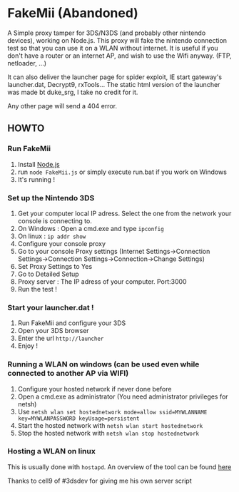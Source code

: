 # FakeMii (Abandoned)

A Simple proxy tamper for 3DS/N3DS (and probably other nintendo devices), working on Node.js. 
This proxy will fake the nintendo connection test so that you can use it on a WLAN without internet.
It is useful if you don't have a router or an internet AP, and wish to use the Wifi anyway. (FTP, netloader, ...)

It can also deliver the launcher page for spider exploit, IE start gateway's launcher.dat, Decrypt9, rxTools... The static html version of the launcher was made bt duke_srg, I take no credit for it.

Any other page will send a 404 error.


## HOWTO


### Run FakeMii
1. Install [Node.js](http://nodejs.org/)
2. run `node FakeMii.js` or simply execute run.bat if you work on Windows
3. It's running !

### Set up the Nintendo 3DS
1. Get your computer local IP adress. Select the one from the network your console is connecting to.
  1. On Windows : Open a cmd.exe and type `ipconfig`
  2. On linux : `ip addr show`
2. Configure your console proxy
  1. Go to your console Proxy settings (Internet Settings->Connection Settings->Connection Settings->Connection->Change Settings)
  2. Set Proxy Settings to Yes
  3. Go to Detailed Setup
  4. Proxy server : The IP adress of your computer. Port:3000
3. Run the test !


### Start your launcher.dat !
1. Run FakeMii and configure your 3DS
2. Open your 3DS browser
3. Enter the url `http://launcher`
4. Enjoy !

### Running a WLAN on windows (can be used even while connected to another AP via WIFI)
1. Configure your hosted network if never done before
  1. Open a cmd.exe as administrator (You need administrator privileges for netsh)
  2. Use `netsh wlan set hostednetwork mode=allow ssid=MYWLANNAME key=MYWLANPASSWORD keyUsage=persistent`
2. Start the hosted network with `netsh wlan start hostednetwork`
3. Stop the hosted network with `netsh wlan stop hostednetwork`

### Hosting a WLAN on linux
This is usually done with `hostapd`.
An overview of the tool can be found [here](https://wiki.archlinux.org/index.php/Software_access_point)

Thanks to cell9 of #3dsdev for giving me his own server script

